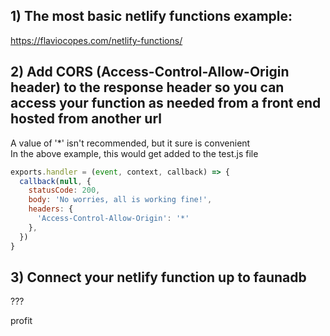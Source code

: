 ## 1) The most basic netlify functions example:
https://flaviocopes.com/netlify-functions/

## 2) Add CORS (Access-Control-Allow-Origin header) to the response header so you can access your function as needed from a front end hosted from another url
A value of '&ast;' isn't recommended, but it sure is convenient  
In the above example, this would get added to the test.js file

```javascript
exports.handler = (event, context, callback) => {
  callback(null, {
    statusCode: 200,
    body: 'No worries, all is working fine!',
    headers: {
      'Access-Control-Allow-Origin': '*'
    },
  })
}
```

## 3) Connect your netlify function up to faunadb
???

profit
